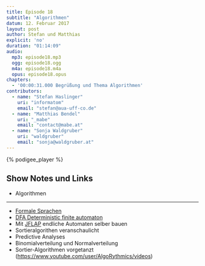 ```yaml
---
title: Episode 18
subtitle: "Algorithmen"
datum: 12. Februar 2017
layout: post
author: Stefan und Matthias
explicit: 'no'
duration: "01:14:09"
audio:
  mp3: episode18.mp3
  ogg: episode18.ogg
  m4a: episode18.m4a
  opus: episode18.opus
chapters:
  - '00:00:31.000 Begrüßung und Thema Algorithmen'
contributors:
  - name: "Stefan Haslinger"
    uri: "informatom"
    email: "stefan@aua-uff-co.de"
  - name: "Matthias Bendel"
    uri: "_mabe"
    email: "contact@mabe.at"
  - name: "Sonja Waldgruber"
    uri: "waldgruber"
    email: "sonja@waldgruber.at"
---
```


{% podigee_player %}

## Show Notes und Links

* Algorithmen

---

* [Formale Sprachen](https://de.wikipedia.org/wiki/Formale_Sprache)
* [DFA Deterministic finite automaton](https://en.wikipedia.org/wiki/Deterministic_finite_automaton)
* Mit [JFLAP](http://www.jflap.org/) endliche Automaten selber bauen
* Sortieralgorithen veranschaulicht
* Predictive Analyses
* Binomialverteilung und Normalverteilung
* Sortier-Algorithmen vorgetanzt (https://www.youtube.com/user/AlgoRythmics/videos)